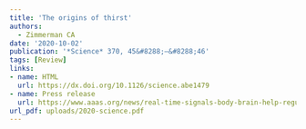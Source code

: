 ```yaml
---
title: 'The origins of thirst'
authors:
  - Zimmerman CA
date: '2020-10-02'
publication: '*Science* 370, 45&#8288;–&#8288;46'
tags: [Review]
links:
- name: HTML
  url: https://dx.doi.org/10.1126/science.abe1479
- name: Press release
  url: https://www.aaas.org/news/real-time-signals-body-brain-help-regulate-sensation-thirst
url_pdf: uploads/2020-science.pdf
---
```


